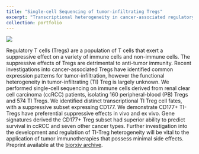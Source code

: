 ```yaml
---
title: "Single-cell Sequencing of tumor-infiltrating Tregs"
excerpt: "Transcriptional heterogeneity in cancer-associated regulatory T cells is predictive of survival."
collection: portfolio
---
```


![](https://github.com/ncborcherding/ncborcherding.github.io/blob/master/images/sc_schematic.png")

Regulatory T cells (Tregs) are a population of T cells that exert a suppressive effect on a variety of immune cells and non-immune cells. The suppressive effects of Tregs are detrimental to anti-tumor immunity. Recent investigations into cancer-associated Tregs have identified common expression patterns for tumor-infiltration, however the functional heterogeneity in tumor-infiltrating (TI) Treg is largely unknown. We performed single-cell sequencing on immune cells derived from renal clear cell carcinoma (ccRCC) patients, isolating 160 peripheral-blood (PB) Tregs and 574 TI Tregs. We identified distinct transcriptional TI Treg cell fates, with a suppressive subset expressing CD177. We demonstrate CD177+ TI-Tregs have preferential suppressive effects in vivo and ex vivo. Gene signatures derived the CD177+ Treg subset had superior ability to predict survival in ccRCC and seven other cancer types. Further investigation into the development and regulation of TI-Treg heterogeneity will be vital to the application of tumor immunotherapies that possess minimal side effects. Preprint available at the [biorxiv archive](https://www.biorxiv.org/content/early/2018/11/26/478628).

